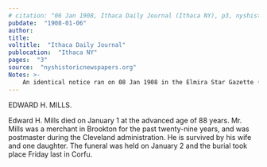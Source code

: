 ```yaml
---
# citation: "06 Jan 1908, Ithaca Daily Journal (Ithaca NY), p3, nyshistoricnewspapers.org"
pubdate:  "1908-01-06"
author: 
title: 
voltitle:  "Ithaca Daily Journal"
publocation:  "Ithaca NY"
pages:  "3"
source:  "nyshistoricnewspapers.org"
Notes: >-
    An identical notice ran on 08 Jan 1908 in the Elmira Star Gazette (Elmira NY), p5.
---
```

EDWARD H. MILLS.

Edward H. Mills died on January 1 at the advanced age of 88 years. Mr. Mills was a merchant in Brookton for the past twenty-nine years, and was postmaster during the Cleveland administration. He is survived by his wife and one daughter. The funeral was held on January 2 and the burial took place Friday last in Corfu.
